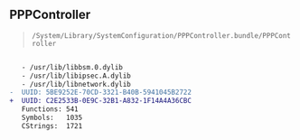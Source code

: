 ## PPPController

> `/System/Library/SystemConfiguration/PPPController.bundle/PPPController`

```diff

   - /usr/lib/libbsm.0.dylib
   - /usr/lib/libipsec.A.dylib
   - /usr/lib/libnetwork.dylib
-  UUID: 5BE9252E-70CD-3321-B40B-5941045B2722
+  UUID: C2E2533B-0E9C-32B1-A832-1F14A4A36CBC
   Functions: 541
   Symbols:   1035
   CStrings:  1721

```
